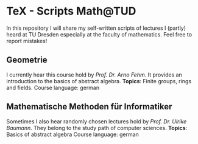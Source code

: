 # TeX - Scripts Math@TUD

In this repository I will share my self-written scripts of lectures I (partly) heard at TU Dresden especially at the faculty of mathematics. 
Feel free to report mistakes!

## Geometrie
I currently hear this course hold by *Prof. Dr. Arno Fehm*. 
It provides an introduction to the basics of abstract algebra.
**Topics**: Finite groups, rings and fields.
Course language: german

## Mathematische Methoden für Informatiker
Sometimes I also hear randomly chosen lectures hold by *Prof. Dr. Ulrike Baumann*. They belong to the study path of computer sciences.
**Topics**: Basics of abstract algebra
Course language: german